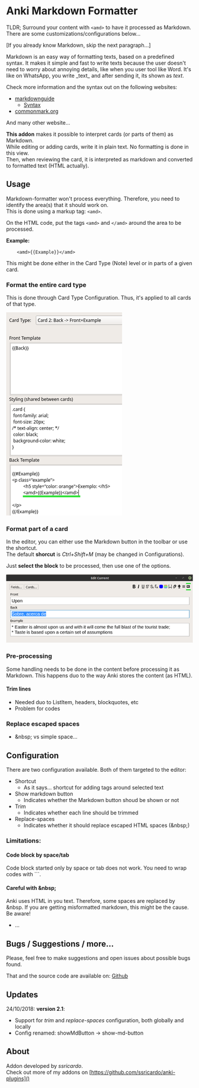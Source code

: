 # Anki Markdown Formatter

TLDR; Surround your content with `<amd>` to have it processed as Markdown. There are some customizations/configurations below...

[If you already know Markdown, skip the next paragraph...]  

Markdown is an easy way of formatting texts, based on a predefined syntax. 
It makes it simple and fast to write texts because the user doesn't need to worry about annoying details, like when you user tool like Word. 
It's like on WhatsApp, you write \_text_ and after sending it, its shown as _text_.  

Check more information and the syntax out on the following websites:  

* [markdownguide](https://www.markdownguide.org/)
    * [Syntax](https://www.markdownguide.org/basic-syntax/)
* [commonmark.org](https://commonmark.org/help/)

And many other website...

**This addon** makes it possible to interpret cards (or parts of them) as Markdown.  
While editing or adding cards, write it in plain text. No formatting is done in this view.  
Then, when reviewing the card, it is interpreted as markdown and converted to formatted text (HTML actually).


## Usage

Markdown-formatter won't process everything. Therefore, you need to identify the area(s) that it should work on.  
This is done using a markup tag: `<amd>`.  

On the HTML code, put the tags `<amd>` and `</amd>` around the area to be processed.  

**Example:**  

        <amd>{{Example}}</amd>

This might be done either in the Card Type (Note) level or in parts of a given card. 

### Format the entire card type

This is done through Card Type Configuration. Thus, it's applied to all cards of that type.  

![Card type config](doc/md-tags-cards.png)

### Format part of a card

In the editor, you can either use the Markdown button in the toolbar or use the shortcut.  
The default **shorcut** is *Ctrl+Shift+M* (may be changed in Configurations).  

Just **select the block** to be processed, then use one of the options.

![Modifying from editor](doc/md-button-editor.png)

### Pre-processing

Some handling needs to be done in the content before processing it as Markdown.  This happens duo to the way Anki stores the content (as HTML).

#### Trim lines

* Needed duo to ListItem, headers, blockquotes, etc
* Problem for codes

### Replace escaped spaces

* \&nbsp; vs simple space...


## Configuration

There are two configuration available. Both of them targeted to the editor:  

* Shortcut
    * As it says... shortcut for adding tags around selected text
* Show markdown button
    * Indicates whether the Markdown button shoud be shown or not
* Trim
    * Indicates whether each line should be trimmed
* Replace-spaces
    * Indicates whether it should replace escaped HTML spaces (\&nbsp;)


### Limitations:

#### Code block by space/tab

Code block started only by space or tab does not work. You need to wrap codes with \```.  

#### Careful with \&nbsp;

Anki uses HTML in you text. Therefore, some spaces are replaced by \&nbsp. 
If you are getting misformatted markdown, this might be the cause. Be aware!

* ...

## Bugs / Suggestions / more...

Please, feel free to make suggestions and open issues about possible bugs found.  

That and the source code are available on: [Github](https://github.com/ssricardo/anki-plugins/tree/master/anki-markdown)

## Updates

24/10/2018: **version 2.1**:

* Support for *trim* and *replace-spaces* configuration, both globally and locally
* Config renamed: showMdButton -> show-md-button

## About

Addon developed by *ssricardo*.  
Check out more of my addons on [https://github.com/ssricardo/anki-plugins]()